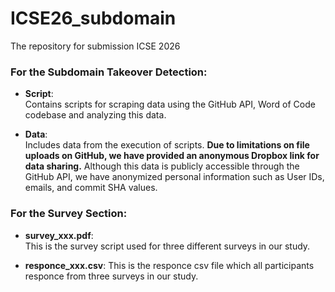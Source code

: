 # ICSE26_subdomain
The repository for submission ICSE 2026
### For the Subdomain Takeover Detection:
- **Script**:  
  Contains scripts for scraping data using the GitHub API, Word of Code codebase and analyzing this data.
  
- **Data**:  
  Includes data from the execution of scripts. **Due to limitations on file uploads on GitHub, we have provided an anonymous Dropbox link for data sharing.** Although this data is publicly accessible through the GitHub API, we have anonymized personal information such as User IDs, emails, and commit SHA values.

### For the Survey Section:
- **survey_xxx.pdf**:  
  This is the survey script used for three different surveys in our study.
  
- **responce_xxx.csv**:
  This is the responce csv file which all participants responce from three surveys in our study.
